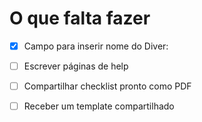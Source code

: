 # O que falta fazer

- [X] Campo para inserir nome do Diver:
- [ ] Escrever páginas de help
- [ ] Compartilhar checklist pronto como PDF
- [ ] Receber um template compartilhado
 